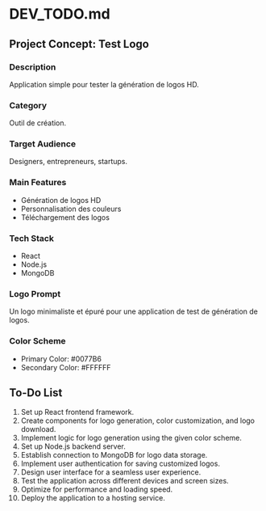# DEV_TODO.md

## Project Concept: Test Logo

### Description
Application simple pour tester la génération de logos HD.

### Category
Outil de création.

### Target Audience
Designers, entrepreneurs, startups.

### Main Features
- Génération de logos HD
- Personnalisation des couleurs
- Téléchargement des logos

### Tech Stack
- React
- Node.js
- MongoDB

### Logo Prompt
Un logo minimaliste et épuré pour une application de test de génération de logos.

### Color Scheme
- Primary Color: #0077B6
- Secondary Color: #FFFFFF

## To-Do List

1. Set up React frontend framework.
2. Create components for logo generation, color customization, and logo download.
3. Implement logic for logo generation using the given color scheme.
4. Set up Node.js backend server.
5. Establish connection to MongoDB for logo data storage.
6. Implement user authentication for saving customized logos.
7. Design user interface for a seamless user experience.
8. Test the application across different devices and screen sizes.
9. Optimize for performance and loading speed.
10. Deploy the application to a hosting service.